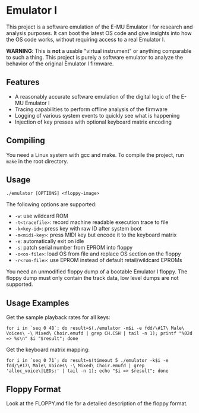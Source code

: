 Emulator I
==========

This project is a software emulation of the E-MU Emulator I for research and analysis purposes. It can boot the latest OS code and give insights into how the OS code works, without requiring access to a real Emulator I.

**WARNING**: This is **not** a usable "virtual instrument" or anything comparable to such a thing. This project is purely a software emulator to analyze the behavior of the original Emulator I firmware.

Features
--------

- A reasonably accurate software emulation of the digital logic of the E-MU Emulator I
- Tracing capabilities to perform offline analysis of the firmware
- Logging of various system events to quickly see what is happening
- Injection of key presses with optional keyboard matrix encoding


Compiling
---------

You need a Linux system with gcc and make. To compile the project, run `make` in the root directory.


Usage
-----

```
./emulator [OPTIONS] <floppy-image>
```

The following options are supported:
- `-w`: use wildcard ROM
- `-t<tracefile>`: record machine readable execution trace to file
- `-k<key-id>`: press key with raw ID after system boot
- `-m<midi-key>`: press MIDI key but encode it to the keyboard matrix
- `-e`: automatically exit on idle
- `-s`: patch serial number from EPROM into floppy
- `-o<os-file>`: load OS from file and replace OS section on the floppy
- `-r<rom-file>`: use EPROM instead of default retail/wildcard EPROMs

You need an unmodified floppy dump of a bootable Emulator I floppy. The floppy dump must only contain the track data, low level dumps are not supported.


Usage Examples
--------------

Get the sample playback rates for all keys:
```
for i in `seq 0 48`; do result=$(./emulator -m$i -e fdd/\#17\ Male\ Voices\ -\ Mixed\ Choir.emufd | grep CH.CSH | tail -n 1); printf "%02d => %s\n" $i "$result"; done
```

Get the keyboard matrix mapping:
```
for i in `seq 0 71`; do result=$(timeout 5 ./emulator -k$i -e fdd/\#17\ Male\ Voices\ -\ Mixed\ Choir.emufd | grep 'alloc_voice\|LEDs:' | tail -n 1); echo "$i => $result"; done
```


Floppy Format
-------------

Look at the FLOPPY.md file for a detailed description of the floppy format.
